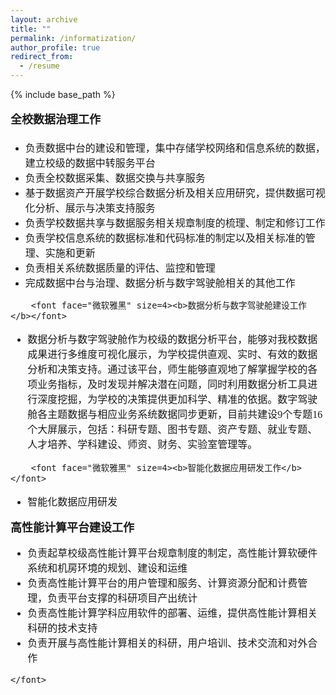```yaml
---
layout: archive
title: ""
permalink: /informatization/
author_profile: true
redirect_from:
  - /resume
---
```


{% include base_path %}

<p style="line-height:2.0">
	<font face="微软雅黑" size=3>
  		<font face="微软雅黑" size=4><b>全校数据治理工作</b></font>
<ul>
	<li>负责数据中台的建设和管理，集中存储学校网络和信息系统的数据，建立校级的数据中转服务平台</li>
	<li>负责全校数据采集、数据交换与共享服务</li>
	<li>基于数据资产开展学校综合数据分析及相关应用研究，提供数据可视化分析、展示与决策支持服务</li>
	<li>负责学校数据共享与数据服务相关规章制度的梳理、制定和修订工作</li>
	<li>负责学校信息系统的数据标准和代码标准的制定以及相关标准的管理、实施和更新</li>
	<li>负责相关系统数据质量的评估、监控和管理</li>
	<li>完成数据中台与治理、数据分析与数字驾驶舱相关的其他工作</li>
</ul>

  		<font face="微软雅黑" size=4><b>数据分析与数字驾驶舱建设工作</b></font>
<ul>
	<li>数据分析与数字驾驶舱作为校级的数据分析平台，能够对我校数据成果进行多维度可视化展示，为学校提供直观、实时、有效的数据分析和决策支持。通过该平台，师生能够直观地了解掌握学校的各项业务指标，及时发现并解决潜在问题，同时利用数据分析工具进行深度挖掘，为学校的决策提供更加科学、精准的依据。数字驾驶舱各主题数据与相应业务系统数据同步更新，目前共建设9个专题16个大屏展示，包括：科研专题、图书专题、资产专题、就业专题、人才培养、学科建设、师资、财务、实验室管理等。</li>	
	
</ul>

  		<font face="微软雅黑" size=4><b>智能化数据应用研发工作</b></font>
<ul>
	<li>智能化数据应用研发</li>	
</ul>
  		<font face="微软雅黑" size=4><b>高性能计算平台建设工作</b></font>
<ul>
	<li>负责起草校级高性能计算平台规章制度的制定，高性能计算软硬件系统和机房环境的规划、建设和运维</li>
	<li>负责高性能计算平台的用户管理和服务、计算资源分配和计费管理，负责平台支撑的科研项目产出统计</li>
	<li>负责高性能计算学科应用软件的部署、运维，提供高性能计算相关科研的技术支持</li>
	<li>负责开展与高性能计算相关的科研，用户培训、技术交流和对外合作</li>
</ul>

	</font> 

</p>